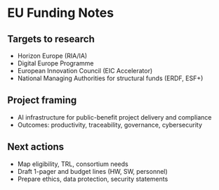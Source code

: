# EU Funding Notes

## Targets to research
- Horizon Europe (RIA/IA)
- Digital Europe Programme
- European Innovation Council (EIC Accelerator)
- National Managing Authorities for structural funds (ERDF, ESF+)

## Project framing
- AI infrastructure for public-benefit project delivery and compliance
- Outcomes: productivity, traceability, governance, cybersecurity

## Next actions
- Map eligibility, TRL, consortium needs
- Draft 1-pager and budget lines (HW, SW, personnel)
- Prepare ethics, data protection, security statements
